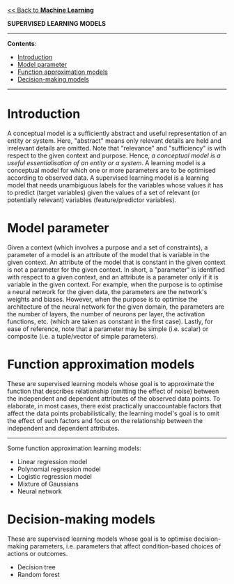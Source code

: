 [<< Back to **Machine Learning**](https://pranigopu.github.io/machine-learning)

**SUPERVISED LEARNING MODELS**

---

**Contents**:

- [Introduction](#introduction)
- [Model parameter](#model-parameter)
- [Function approximation models](#function-approximation-models)
- [Decision-making models](#decision-making-models)

---

# Introduction

A conceptual model is a sufficiently abstract and useful representation of an entity or system. Here, "abstract" means only relevant details are held and irrelevant details are omitted. Note that "relevance" and "sufficiency" is with respect to the given context and purpose. Hence, _a conceptual model is a useful essentialisation of an entity or a system_. A learning model is a conceptual model for which one or more parameters are to be optimised according to observed data. A supervised learning model is a learning model that needs unambiguous labels for the variables whose values it has to predict (target variables) given the values of a set of relevant (or potentially relevant) variables (feature/predictor variables).

# Model parameter
Given a context (which involves a purpose and a set of constraints), a parameter of a model is an attribute of the model that is variable in the given context. An attribute of the model that is constant in the given context is not a parameter for the given context. In short, a "parameter" is identified with respect to a given context, and an attribute is a parameter only if it is variable in the given context. For example, when the purpose is to optimise a neural network for the given data, the parameters are the network's weights and biases. However, when the purpose is to optimise the architecture of the neural network for the given domain, the parameters are the number of layers, the number of neurons per layer, the activation functions, etc. (which are taken as constant in the first case). Lastly, for ease of reference, note that a parameter may be simple (i.e. scalar) or composite (i.e. a tuple/vector of simple parameters).

# Function approximation models
These are supervised learning models whose goal is to approximate the function that describes relationship (omitting the effect of noise) between the independent and dependent attributes of the observed data points. To elaborate, in most cases, there exist practically unaccountable factors that affect the data points probabilistically; the learning model's goal is to omit the effect of such factors and focus on the relationship between the independent and dependent attributes.

---

Some function approximation learning models:

- Linear regression model
- Polynomial regression model
- Logistic regression model
- Mixture of Gaussians
- Neural network

# Decision-making models
These are supervised learning models whose goal is to optimise decision-making parameters, i.e. parameters that affect condition-based choices of actions or outcomes.

- Decision tree
- Random forest